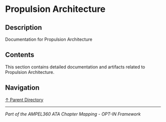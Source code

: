 # Propulsion Architecture

## Description

Documentation for Propulsion Architecture

## Contents

This section contains detailed documentation and artifacts related to Propulsion Architecture.

## Navigation

[↑ Parent Directory](../README.md)

---

*Part of the AMPEL360 ATA Chapter Mapping - OPT-IN Framework*
